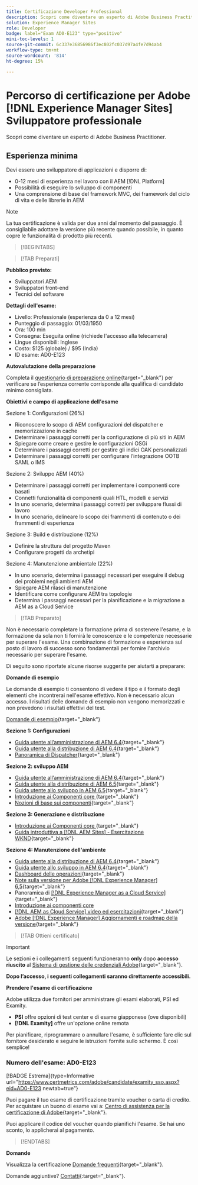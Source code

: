 ```yaml
---
title: Certificazione Developer Professional
description: Scopri come diventare un esperto di Adobe Business Practitioner in [!DNL Experience Manager Sites].
solution: Experience Manager Sites
role: Developer
badge: label="Exam AD0-E123" type="positivo"
mini-toc-levels: 1
source-git-commit: 6c337e36856986f3ec802fc037d97a4fe7d94ab4
workflow-type: tm+mt
source-wordcount: '814'
ht-degree: 15%

---
```


# Percorso di certificazione per Adobe [!DNL Experience Manager Sites] Sviluppatore professionale

Scopri come diventare un esperto di Adobe Business Practitioner.

## Esperienza minima

Devi essere uno sviluppatore di applicazioni e disporre di:

* 0-12 mesi di esperienza nel lavoro con il AEM [!DNL Platform]
* Possibilità di eseguire lo sviluppo di componenti
* Una comprensione di base del framework MVC, dei framework del ciclo di vita e delle librerie in AEM

>[!NOTE]
>
>La tua certificazione è valida per due anni dal momento del passaggio. È consigliabile adottare la versione più recente quando possibile, in quanto copre le funzionalità di prodotto più recenti.

>[!BEGINTABS]

>[!TAB Preparati]

**Pubblico previsto:**

* Sviluppatori AEM
* Sviluppatori front-end
* Tecnici del software

**Dettagli dell&#39;esame:**

* Livello: Professionale (esperienza da 0 a 12 mesi)
* Punteggio di passaggio: 01/03/1950
* Ora: 100 min
* Consegna: Eseguita online (richiede l&#39;accesso alla telecamera)
* Lingue disponibili: Inglese
* Costo: $125 (globale) / $95 (India)
* ID esame: AD0-E123

**Autovalutazione della preparazione**

Completa il [questionario di preparazione online](https://scorpion.caveon.com/launchpad/ad-q-e123-readiness-questionnaire-for-adobe-experience-manager-sites-developer-professional-exam){target="_blank"} per verificare se l’esperienza corrente corrisponde alla qualifica di candidato minimo consigliata.

**Obiettivi e campo di applicazione dell&#39;esame**

Sezione 1: Configurazioni (26%)

* Riconoscere lo scopo di AEM configurazioni del dispatcher e memorizzazione in cache
* Determinare i passaggi corretti per la configurazione di più siti in AEM
* Spiegare come creare e gestire le configurazioni OSGi
* Determinare i passaggi corretti per gestire gli indici OAK personalizzati
* Determinare i passaggi corretti per configurare l’integrazione OOTB SAML o IMS

Sezione 2: Sviluppo AEM (40%)

* Determinare i passaggi corretti per implementare i componenti core basati
* Connetti funzionalità di componenti quali HTL, modelli e servizi
* In uno scenario, determina i passaggi corretti per sviluppare flussi di lavoro
* In uno scenario, delineare lo scopo dei frammenti di contenuto o dei frammenti di esperienza

Sezione 3: Build e distribuzione (12%)

* Definire la struttura del progetto Maven
* Configurare progetti da archetipi

Sezione 4: Manutenzione ambientale (22%)

* In uno scenario, determina i passaggi necessari per eseguire il debug dei problemi negli ambienti AEM
* Spiegare AEM rilasci di manutenzione
* Identificare come configurare AEM tra topologie
* Determina i passaggi necessari per la pianificazione e la migrazione a AEM as a Cloud Service

>[!TAB Preparato]

Non è necessario completare la formazione prima di sostenere l&#39;esame, e la formazione da sola non ti fornirà le conoscenze e le competenze necessarie per superare l&#39;esame. Una combinazione di formazione e esperienza sul posto di lavoro di successo sono fondamentali per fornire l&#39;archivio necessario per superare l&#39;esame.

Di seguito sono riportate alcune risorse suggerite per aiutarti a preparare:

**Domande di esempio**

Le domande di esempio ti consentono di vedere il tipo e il formato degli elementi che incontrerai nell&#39;esame effettivo. Non è necessario alcun accesso. I risultati delle domande di esempio non vengono memorizzati e non prevedono i risultati effettivi del test.

[Domande di esempio](https://scorpion.caveon.com/launchpad/ad3-e123-adobe-experience-manager-sites-developer-professional-sample-questions){target="_blank"}

**Sezione 1: Configurazioni**

* [Guida utente all’amministrazione di AEM 6.4](https://experienceleague.adobe.com/docs/experience-manager-64/administering/home.html?lang=en){target="_blank"}
* [Guida utente alla distribuzione di AEM 6.4](https://experienceleague.adobe.com/docs/experience-manager-64/deploying/home.html?lang=it){target="_blank"}
* [Panoramica di Dispatcher](https://experienceleague.adobe.com/docs/experience-manager-dispatcher/using/dispatcher.html?lang=it){target="_blank"}

**Sezione 2: sviluppo AEM**

* [Guida utente all’amministrazione di AEM 6.4](https://experienceleague.adobe.com/docs/experience-manager-64/administering/home.html?lang=en){target="_blank"}
* [Guida utente alla distribuzione di AEM 6.5](https://experienceleague.adobe.com/docs/experience-manager-65/deploying/home.html?lang=it){target="_blank"}
* [Guida utente allo sviluppo in AEM 6.5](https://experienceleague.adobe.com/docs/experience-manager-65/developing/home.html?lang=en){target="_blank"}
* [Introduzione ai Componenti core ](https://experienceleague.adobe.com/docs/experience-manager-core-components/using/introduction.html?lang=it){target="_blank"}
* [Nozioni di base sui componenti](https://experienceleague.adobe.com/docs/experience-manager-learn/getting-started-wknd-tutorial-develop/project-archetype/component-basics.html?lang=en){target="_blank"}

**Sezione 3: Generazione e distribuzione**

* [Introduzione ai Componenti core ](https://experienceleague.adobe.com/docs/experience-manager-core-components/using/introduction.html?lang=it){target="_blank"}
* [Guida introduttiva a [!DNL AEM Sites] - Esercitazione WKND](https://experienceleague.adobe.com/docs/experience-manager-learn/getting-started-wknd-tutorial-develop/overview.html?lang=it){target="_blank"}


**Sezione 4: Manutenzione dell&#39;ambiente**

* [Guida utente alla distribuzione di AEM 6.4](https://experienceleague.adobe.com/docs/experience-manager-64/deploying/home.html?lang=it){target="_blank"}
* [Guida utente allo sviluppo in AEM 6.4](https://experienceleague.adobe.com/docs/experience-manager-64/developing/home.html?lang=en){target="_blank"}
* [Dashboard delle operazioni](https://experienceleague.adobe.com/docs/experience-manager-65/administering/operations/operations-dashboard.html?lang=en%20(Automated%20Maintenance%20Tasks)){target="_blank"}
* [Note sulla versione per Adobe [!DNL Experience Manager] 6,5](https://experienceleague.adobe.com/docs/experience-manager-65/release-notes/service-pack/sp-release-notes.html?lang=it){target="_blank"}
* Panoramica di [[!DNL Experience Manager as a Cloud Service] ](https://experienceleague.adobe.com/docs/experience-manager-cloud-service/content/home.html?lang=it){target="_blank"}
* [Introduzione ai componenti core](https://experienceleague.adobe.com/docs/experience-manager-core-components/using/introduction.html?lang=it)
* [[!DNL AEM as Cloud Service] video ed esercitazioni](https://experienceleague.adobe.com/docs/experience-manager-learn/cloud-service/overview.html?lang=it){target="_blank"}
* [Adobe [!DNL Experience Manager] Aggiornamenti e roadmap della versione](https://experienceleague.adobe.com/docs/experience-manager-release-information/aem-release-updates/home.html?lang=it){target="_blank"}

>[!TAB Ottieni certificato]

>[!IMPORTANT]
>
>Le sezioni e i collegamenti seguenti funzioneranno **only**  dopo **accesso riuscito** al [Sistema di gestione delle credenziali Adobe](http://www.certmetrics.com/adobe){target="_blank"}.


**Dopo l’accesso, i seguenti collegamenti saranno direttamente accessibili.**

**Prendere l&#39;esame di certificazione**

Adobe utilizza due fornitori per amministrare gli esami elaborati, PSI ed Examity.

* **PSI** offre opzioni di test center e di esame giapponese (ove disponibili)
* **[!DNL Examity]** offre un&#39;opzione online remota

Per pianificare, riprogrammare o annullare l&#39;esame, è sufficiente fare clic sul fornitore desiderato e seguire le istruzioni fornite sullo schermo. È così semplice!

### Numero dell&#39;esame: AD0-E123

[!BADGE Estrema]{type=Informative url="https://www.certmetrics.com/adobe/candidate/examity_sso.aspx?eid=AD0-E123 newtab=true"}

Puoi pagare il tuo esame di certificazione tramite voucher o carta di credito. Per acquistare un buono di esame vai a: [Centro di assistenza per la certificazione di Adobe](https://market.xvoucher.com/adobe/global){target="_blank"}.

Puoi applicare il codice del voucher quando pianifichi l&#39;esame. Se hai uno sconto, lo applicherai al pagamento.

>[!ENDTABS]

**Domande**

Visualizza la certificazione [Domande frequenti](https://experienceleague.adobe.com/docs/certification/certification/faq.html?lang=en){target="_blank"}.

Domande aggiuntive? [Contatti](mailto:certif@adobe.com){:target=&quot;_blank&quot;}.

